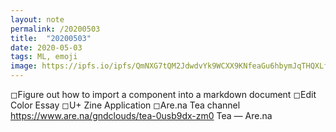 ```yaml
---
layout: note
permalink: /20200503
title:  "20200503"
date: 2020-05-03
tags: ML, emoji 
image: https://ipfs.io/ipfs/QmNXG7tQM2JdwdvYk9WCXX9KNfeaGu6hbymJqTHQXLfs9v?filename=20200318.png
---
```


◻︎︎Figure out how to import a component into a markdown document
◻︎Edit Color Essay
◻︎︎U+ Zine Application
◻︎Are.na Tea channel https://www.are.na/gndclouds/tea-0usb9dx-zm0
Tea — Are.na